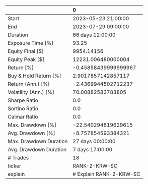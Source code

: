 |                        | 0                       |
|:-----------------------|:------------------------|
| Start                  | 2023-05-23 21:00:00     |
| End                    | 2023-07-29 09:00:00     |
| Duration               | 66 days 12:00:00        |
| Exposure Time [%]      | 93.25                   |
| Equity Final [$]       | 9954.14156              |
| Equity Peak [$]        | 12231.006480000004      |
| Return [%]             | -0.45858439999999967    |
| Buy & Hold Return [%]  | 2.9017857142857117      |
| Return (Ann.) [%]      | -2.4369944502712237     |
| Volatility (Ann.) [%]  | 70.00882583783805       |
| Sharpe Ratio           | 0.0                     |
| Sortino Ratio          | 0.0                     |
| Calmar Ratio           | 0.0                     |
| Max. Drawdown [%]      | -22.540294819629615     |
| Avg. Drawdown [%]      | -8.757854593384321      |
| Max. Drawdown Duration | 27 days 00:00:00        |
| Avg. Drawdown Duration | 7 days 17:00:00         |
| # Trades               | 18                      |
| ticker                 | RANK-2-KRW-SC           |
| explain                | # Explain RANK-2-KRW-SC |